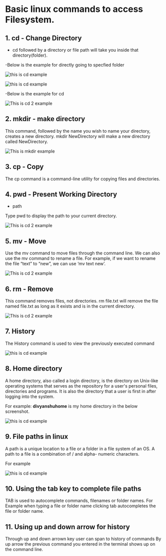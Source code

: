 # Basic linux commands to access Filesystem.

##  1. cd - Change Directory

* cd followed by a directory or file path will take you inside that directory(folder).

-Below is the example for directly going to specfied folder

![this is cd example](https://github.com/ds997/miniproject1-601-ds/blob/master/resources/cd.png)


![this is cd example](https://github.com/ds997/miniproject1-601-ds/blob/master/resources/cd4.png)

-Below is the example for cd 
 
 ![This is cd 2 example](https://github.com/ds997/miniproject1-601-ds/blob/master/resources/pwd.png)
 
 
## 2. mkdir - make directory 

This command, followed by the name you wish to name your directory, creates a new directory.
mkdir NewDirectory will make a new directory called NewDirectory.
 
 ![This is mkdir example](https://github.com/ds997/miniproject1-601-ds/blob/master/resources/mkdir.png)
 
## 3. cp - Copy
 
 The cp command is a command-line utility for copying files and directories.
 
## 4. pwd - Present Working Directory
 
 - path

Type pwd to display the path to your current directory. 

![This is cd 2 example](https://github.com/ds997/miniproject1-601-ds/blob/master/resources/pwd.png)
 
## 5. mv - Move

Use the mv command to move files through the command line. We can also use the mv command to rename a file. For example, if we want to rename the file “text” to “new”, we can use ‘mv text new’.

![This is cd 2 example](https://github.com/ds997/miniproject1-601-ds/blob/master/resources/mv.png)
 
## 6. rm - Remove

This command removes files, not directories. rm file.txt will remove the file named file.txt as long as it exists and is in the current directory.

![This is cd 2 example](https://github.com/ds997/miniproject1-601-ds/blob/master/resources/rm.png)
 
## 7. History
 
 The History command is used to view the previously executed command
 
![this is cd example](https://github.com/ds997/miniproject1-601-ds/blob/master/resources/history.png)
 
## 8. Home directory
 
A home directory, also called a login directory, is the directory on Unix-like operating systems that serves as the repository for a user's personal files, directories and programs. It is also the directory that a user is first in after logging into the system.

For example: **divyanshuhome** is my home directory in the below screenshot.


![this is cd example](https://github.com/ds997/miniproject1-601-ds/blob/master/resources/cd.png)

## 9. File paths in linux
 
 A path is a unique location to a file or a folder in a file system of an OS.
 A path to a file is a combination of / and alpha- numeric characters.
 
 For example 
 
 ![this is cd example](https://github.com/ds997/miniproject1-601-ds/blob/master/resources/cd4.png)
 
 ## 10. Using the tab key to complete file paths
 
 TAB is used to autocomplete commands, filenames or folder names.
 For Example when typing a file or folder name clicking tab autocompletes the file or folder name.
 
 ## 11. Using up and down arrow for history
 
 Through up and down arrown key user can span to history of commands
 By up arrow the previous command you entered in the terminal shows up on the command line.
 
